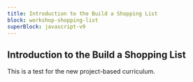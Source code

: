 ```yaml
---
title: Introduction to the Build a Shopping List
block: workshop-shopping-list
superBlock: javascript-v9
---
```


## Introduction to the Build a Shopping List

This is a test for the new project-based curriculum.
